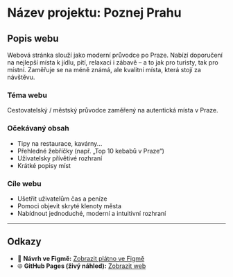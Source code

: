 # Název projektu: Poznej Prahu

## Popis webu

Webová stránka slouží jako moderní průvodce po Praze.
Nabízí doporučení na nejlepší místa k jídlu, pití, relaxaci i zábavě – a to jak pro turisty, tak pro místní.
Zaměřuje se na méně známá, ale kvalitní místa, která stojí za návštěvu.

### Téma webu
Cestovatelský / městský průvodce zaměřený na autentická místa v Praze.

### Očekávaný obsah
- Tipy na restaurace, kavárny...
- Přehledné žebříčky (např. „Top 10 kebabů v Praze“)
- Uživatelsky přívětivé rozhraní
- Krátké popisy míst

### Cíle webu
- Ušetřit uživatelům čas a peníze
- Pomoci objevit skryté klenoty města
- Nabídnout jednoduché, moderní a intuitivní rozhraní

---

## Odkazy

- 🔗 **Návrh ve Figmě:** [Zobrazit plátno ve Figmě]()
- 🌐 **GitHub Pages (živý náhled):** [Zobrazit web]()
